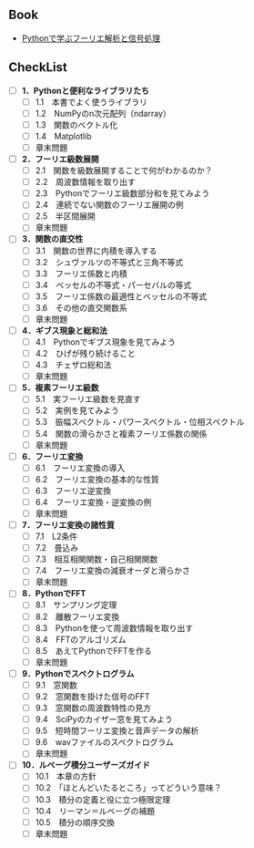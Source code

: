## Book
- [Pythonで学ぶフーリエ解析と信号処理](https://www.coronasha.co.jp/np/isbn/9784339009378/)

## CheckList
- [ ] **1．Pythonと便利なライブラリたち**
  - [ ] 1.1　本書でよく使うライブラリ
  - [ ] 1.2　NumPyのn次元配列（ndarray）
  - [ ] 1.3　関数のベクトル化
  - [ ] 1.4　Matplotlib
  - [ ] 章末問題
- [ ] **2．フーリエ級数展開**
  - [ ] 2.1　関数を級数展開することで何がわかるのか？
  - [ ] 2.2　周波数情報を取り出す
  - [ ] 2.3　Pythonでフーリエ級数部分和を見てみよう
  - [ ] 2.4　連続でない関数のフーリエ展開の例
  - [ ] 2.5　半区間展開
  - [ ] 章末問題
- [ ] **3．関数の直交性**
  - [ ] 3.1　関数の世界に内積を導入する
  - [ ] 3.2　シュヴァルツの不等式と三角不等式
  - [ ] 3.3　フーリエ係数と内積
  - [ ] 3.4　ベッセルの不等式・パーセバルの等式
  - [ ] 3.5　フーリエ係数の最適性とベッセルの不等式
  - [ ] 3.6　その他の直交関数系
  - [ ] 章末問題
- [ ] **4．ギブス現象と総和法**
  - [ ] 4.1　Pythonでギブス現象を見てみよう
  - [ ] 4.2　ひげが残り続けること
  - [ ] 4.3　チェザロ総和法
  - [ ] 章末問題
- [ ] **5．複素フーリエ級数**
  - [ ] 5.1　実フーリエ級数を見直す
  - [ ] 5.2　実例を見てみよう
  - [ ] 5.3　振幅スペクトル・パワースペクトル・位相スペクトル
  - [ ] 5.4　関数の滑らかさと複素フーリエ係数の関係
  - [ ] 章末問題
- [ ] **6．フーリエ変換**
  - [ ] 6.1　フーリエ変換の導入
  - [ ] 6.2　フーリエ変換の基本的な性質
  - [ ] 6.3　フーリエ逆変換
  - [ ] 6.4　フーリエ変換・逆変換の例
  - [ ] 章末問題
- [ ] **7．フーリエ変換の諸性質**
  - [ ] 7.1　L2条件
  - [ ] 7.2　畳込み
  - [ ] 7.3　相互相関関数・自己相関関数
  - [ ] 7.4　フーリエ変換の減衰オーダと滑らかさ
  - [ ] 章末問題
- [ ] **8．PythonでFFT**
  - [ ] 8.1　サンプリング定理
  - [ ] 8.2　離散フーリエ変換
  - [ ] 8.3　Pythonを使って周波数情報を取り出す
  - [ ] 8.4　FFTのアルゴリズム
  - [ ] 8.5　あえてPythonでFFTを作る
  - [ ] 章末問題
- [ ] **9．Pythonでスペクトログラム**
  - [ ] 9.1　窓関数
  - [ ] 9.2　窓関数を掛けた信号のFFT
  - [ ] 9.3　窓関数の周波数特性の見方
  - [ ] 9.4　SciPyのカイザー窓を見てみよう
  - [ ] 9.5　短時間フーリエ変換と音声データの解析
  - [ ] 9.6　wavファイルのスペクトログラム
  - [ ] 章末問題
- [ ] **10．ルベーグ積分ユーザーズガイド**
  - [ ] 10.1　本章の方針
  - [ ] 10.2　「ほとんどいたるところ」ってどういう意味？
  - [ ] 10.3　積分の定義と役に立つ極限定理
  - [ ] 10.4　リーマン＝ルベーグの補題
  - [ ] 10.5　積分の順序交換
  - [ ] 章末問題
